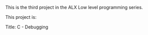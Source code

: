 This is the third project in the ALX Low level programming series.

This project is:

Title: C - Debugging
